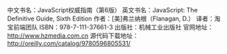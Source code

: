 中文书名：JavaScript权威指南（第6版）
英文书名：JavaScript: The Definitive Guide, Sixth Edition
作者：[美]弗兰纳根（Flanagan, D.）
译者：淘宝前端团队
ISBN：978-7-111-37661-3
出版社：机械工业出版社
官网地址：<http://www.hzmedia.com.cn>
源代码下载地址：<http://oreilly.com/catalog/9780596805531/>


